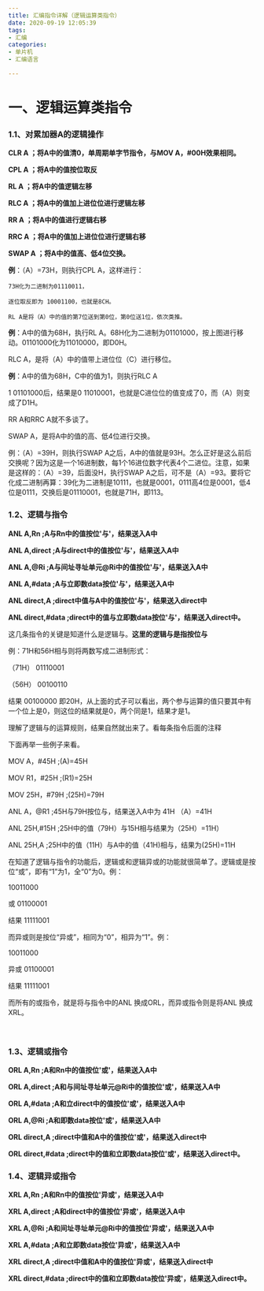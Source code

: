 ```yaml
---
title: 汇编指令详解（逻辑运算类指令）
date: 2020-09-19 12:05:39
tags:
- 汇编
categories:
- 单片机
- 汇编语言

---
```



# 一、逻辑运算类指令 #


### 1.1、对累加器A的逻辑操作 ###

**CLR A ；将A中的值清0，单周期单字节指令，与MOV A，#00H效果相同。**

**CPL A ；将A中的值按位取反**

**RL A ；将A中的值逻辑左移**

**RLC A ；将A中的值加上进位位进行逻辑左移**

**RR A ；将A中的值进行逻辑右移**

**RRC A ；将A中的值加上进位位进行逻辑右移**

**SWAP A ；将A中的值高、低4位交换。**

 

**例**：（A）=73H，则执行CPL A，这样进行：

	73H化为二进制为01110011，
	
	逐位取反即为 10001100，也就是8CH。
	
	RL A是将（A）中的值的第7位送到第0位，第0位送1位，依次类推。

 

**例**：A中的值为68H，执行RL A。68H化为二进制为01101000，按上图进行移动。01101000化为11010000，即D0H。

RLC A，是将（A）中的值带上进位位（C）进行移位。

 

**例**：A中的值为68H，C中的值为1，则执行RLC A

1 01101000后，结果是0 11010001，也就是C进位位的值变成了0，而（A）则变成了D1H。

RR A和RRC A就不多谈了。

SWAP A，是将A中的值的高、低4位进行交换。

 

例：（A）=39H，则执行SWAP A之后，A中的值就是93H。怎么正好是这么前后交换呢？因为这是一个16进制数，每1个16进位数字代表4个二进位。注意，如果是这样的：（A）=39，后面没H，执行SWAP A之后，可不是（A）=93。要将它化成二进制再算：39化为二进制是10111，也就是0001，0111高4位是0001，低4位是0111，交换后是01110001，也就是71H，即113。

 
### 1.2、逻辑与指令 ###

**ANL              A,Rn        ;A与Rn中的值按位'与'，结果送入A中**

**ANL              A,direct ;A与direct中的值按位'与'，结果送入A中**

**ANL              A,@Ri ;A与间址寻址单元@Ri中的值按位'与'，结果送入A中**

**ANL              A,#data ;A与立即数data按位'与'，结果送入A中**

**ANL              direct,A ;direct中值与A中的值按位'与'，结果送入direct中**

**ANL              direct,#data ;direct中的值与立即数data按位'与'，结果送入direct中。**

 

这几条指令的关键是知道什么是逻辑与。**这里的逻辑与是指按位与**

例：71H和56H相与则将两数写成二进制形式：

（71H） 01110001

（56H） 00100110

结果 00100000 即20H，从上面的式子可以看出，两个参与运算的值只要其中有一个位上是0，则这位的结果就是0，两个同是1，结果才是1。

理解了逻辑与的运算规则，结果自然就出来了。看每条指令后面的注释

下面再举一些例子来看。

MOV              A，#45H ;(A)=45H

MOV              R1，#25H ;(R1)=25H

MOV              25H，#79H ;(25H)=79H

ANL              A，@R1 ;45H与79H按位与，结果送入A中为 41H （A）=41H

ANL              25H,#15H ;25H中的值（79H）与15H相与结果为（25H）=11H）

ANL              25H,A ;25H中的值（11H）与A中的值（41H)相与，结果为(25H)=11H

在知道了逻辑与指令的功能后，逻辑或和逻辑异或的功能就很简单了。逻辑或是按位“或”，即有“1”为1，全“0”为0。例：

10011000

或 01100001

结果 11111001

而异或则是按位“异或”，相同为“0”，相异为“1”。例：

10011000

异或 01100001

结果 11111001

而所有的或指令，就是将与指令中的ANL 换成ORL，而异或指令则是将ANL       换成XRL。

 　　　　

### 1.3、逻辑或指令 ###

**ORL              A,Rn        ;A和Rn中的值按位'或'，结果送入A中**

**ORL              A,direct ;A和与间址寻址单元@Ri中的值按位'或'，结果送入A中**

**ORL              A,#data ;A和立direct中的值按位'或'，结果送入A中**

**ORL              A,@Ri ;A和即数data按位'或'，结果送入A中**

**ORL              direct,A ;direct中值和A中的值按位'或'，结果送入direct中**

**ORL              direct,#data ;direct中的值和立即数data按位'或'，结果送入direct中。**

 
### 1.4、逻辑异或指令 ###

**XRL              A,Rn        ;A和Rn中的值按位'异或'，结果送入A中**

**XRL              A,direct ;A和direct中的值按位'异或'，结果送入A中**

**XRL              A,@Ri ;A和间址寻址单元@Ri中的值按位'异或'，结果送入A中**

**XRL              A,#data ;A和立即数data按位'异或'，结果送入A中**

**XRL              direct,A ;direct中值和A中的值按位'异或'，结果送入direct中**

**XRL              direct,#data ;direct中的值和立即数data按位'异或'，结果送入direct中。**